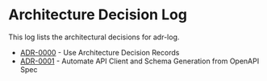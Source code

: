 # Architecture Decision Log

This log lists the architectural decisions for adr-log.

- [ADR-0000](0000-use-adrs.md) - Use Architecture Decision Records
- [ADR-0001](0001-automate-api-client.md) - Automate API Client and Schema Generation from OpenAPI Spec
